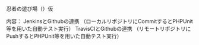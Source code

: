 忍者の遊び場（）仮

内容：
JenkinsとGithubの連携
（ローカルリポジトリにCommitするとPHPUnit等を用いた自動テスト実行）
TravisCIとGithubの連携
（リモートリポジトリにPushするとPHPUnit等を用いた自動テスト実行）